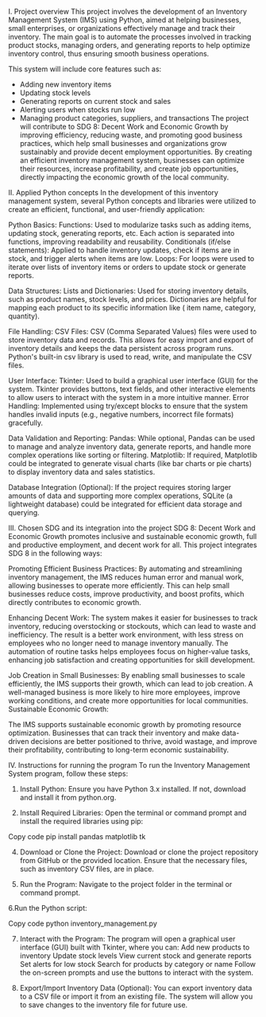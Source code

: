 
I. Project overview
This project involves the development of an Inventory Management System (IMS) using Python, aimed at helping businesses, small enterprises, or organizations effectively manage and track their inventory. The main goal is to automate the processes involved in tracking product stocks, managing orders, and generating reports to help optimize inventory control, thus ensuring smooth business operations.

This system will include core features such as:
- Adding new inventory items
- Updating stock levels
- Generating reports on current stock and sales
- Alerting users when stocks run low
- Managing product categories, suppliers, and transactions
The project will contribute to SDG 8: Decent Work and Economic Growth by improving efficiency, reducing waste, and promoting good business practices, which help small businesses and organizations grow sustainably and provide decent employment opportunities. By creating an efficient inventory management system, businesses can optimize their resources, increase profitability, and create job opportunities, directly impacting the economic growth of the local community.

II. Applied Python concepts
In the development of this inventory management system, several Python concepts and libraries were utilized to create an efficient, functional, and user-friendly application:

Python Basics:
Functions: Used to modularize tasks such as adding items, updating stock, generating reports, etc. Each action is separated into functions, improving readability and reusability.
Conditionals (if/else statements): Applied to handle inventory updates, check if items are in stock, and trigger alerts when items are low.
Loops: For loops were used to iterate over lists of inventory items or orders to update stock or generate reports.

Data Structures:
Lists and Dictionaries: Used for storing inventory details, such as product names, stock levels, and prices. Dictionaries are helpful for mapping each product to its specific information like ( item name, category, quantity).

File Handling:
CSV Files: CSV (Comma Separated Values) files were used to store inventory data and records. This allows for easy import and export of inventory details and keeps the data persistent across program runs. Python's built-in csv library is used to read, write, and manipulate the CSV files.

User Interface:
Tkinter: Used to build a graphical user interface (GUI) for the system. Tkinter provides buttons, text fields, and other interactive elements to allow users to interact with the system in a more intuitive manner.
Error Handling: Implemented using try/except blocks to ensure that the system handles invalid inputs (e.g., negative numbers, incorrect file formats) gracefully.

Data Validation and Reporting:
Pandas: While optional, Pandas can be used to manage and analyze inventory data, generate reports, and handle more complex operations like sorting or filtering.
Matplotlib: If required, Matplotlib could be integrated to generate visual charts (like bar charts or pie charts) to display inventory data and sales statistics.

Database Integration (Optional):
If the project requires storing larger amounts of data and supporting more complex operations, SQLite (a lightweight database) could be integrated for efficient data storage and querying.



III. Chosen SDG and its integration into the project
SDG 8: Decent Work and Economic Growth promotes inclusive and sustainable economic growth, full and productive employment, and decent work for all. This project integrates SDG 8 in the following ways:

Promoting Efficient Business Practices:
By automating and streamlining inventory management, the IMS reduces human error and manual work, allowing businesses to operate more efficiently. This can help small businesses reduce costs, improve productivity, and boost profits, which directly contributes to economic growth.

Enhancing Decent Work:
The system makes it easier for businesses to track inventory, reducing overstocking or stockouts, which can lead to waste and inefficiency. The result is a better work environment, with less stress on employees who no longer need to manage inventory manually.
The automation of routine tasks helps employees focus on higher-value tasks, enhancing job satisfaction and creating opportunities for skill development.

Job Creation in Small Businesses:
By enabling small businesses to scale efficiently, the IMS supports their growth, which can lead to job creation. A well-managed business is more likely to hire more employees, improve working conditions, and create more opportunities for local communities.
Sustainable Economic Growth:

The IMS supports sustainable economic growth by promoting resource optimization. Businesses that can track their inventory and make data-driven decisions are better positioned to thrive, avoid wastage, and improve their profitability, contributing to long-term economic sustainability.

IV. Instructions for running the program
   To run the Inventory Management System program, follow these steps:

1. Install Python:
   Ensure you have Python 3.x installed. If not, download and install it from python.org.

3. Install Required Libraries:
   Open the terminal or command prompt and install the required libraries using pip:

Copy code
pip install pandas matplotlib tk

4. Download or Clone the Project:
   Download or clone the project repository from GitHub or the provided location. Ensure that the necessary files, such as inventory CSV files, are in place.

5. Run the Program:
   Navigate to the project folder in the terminal or command prompt.

6.Run the Python script:

Copy code
python inventory_management.py

7. Interact with the Program:
   The program will open a graphical user interface (GUI) built with Tkinter, where you can:
   Add new products to inventory
   Update stock levels
   View current stock and generate reports
   Set alerts for low stock
   Search for products by category or name
   Follow the on-screen prompts and use the buttons to interact with the system.

6. Export/Import Inventory Data (Optional):
   You can export inventory data to a CSV file or import it from an existing file.
   The system will allow you to save changes to the inventory file for future use.
